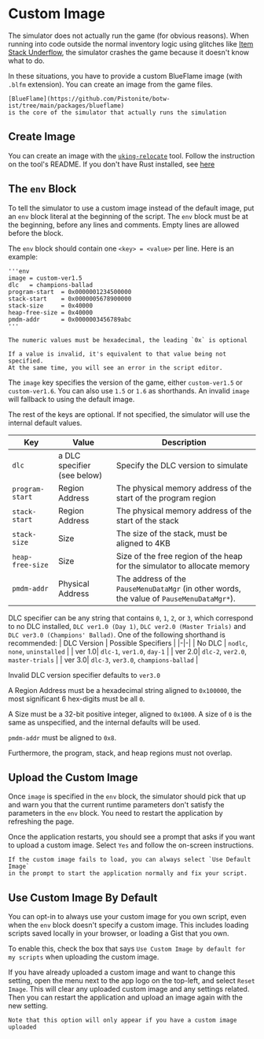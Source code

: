 # Custom Image

The simulator does not actually run the game (for obvious reasons).
When running into code outside the normal inventory logic using glitches
like [Item Stack Underflow](../ist/isu.md), the simulator crashes the game
because it doesn't know what to do.

In these situations, you have to provide a custom BlueFlame image (with `.blfm` extension).
You can create an image from the game files.
```admonish info
[BlueFlame](https://github.com/Pistonite/botw-ist/tree/main/packages/blueflame) 
is the core of the simulator that actually runs the simulation
```

## Create Image
You can create an image with the [`uking-relocate`](https://github.com/Pistonight/symbotw/tree/main/packages/uking-relocate)
tool. Follow the instruction on the tool's README.
If you don't have Rust installed, see [here](https://mono.pistonite.dev/standard_tools.html#rust-toolchain)

## The `env` Block
To tell the simulator to use a custom image instead of the default image,
put an `env` block literal at the beginning of the script.
The `env` block must be at the beginning, before any lines and comments.
Empty lines are allowed before the block.

The `env` block should contain one `<key> = <value>` per line. Here is an example:
```skybook
'''env
image = custom-ver1.5
dlc   = champions-ballad
program-start  = 0x0000001234500000
stack-start    = 0x0000005678900000
stack-size     = 0x40000
heap-free-size = 0x40000
pmdm-addr      = 0x0000003456789abc
'''
```
```admonish note
The numeric values must be hexadecimal, the leading `0x` is optional
```
```admonish note
If a value is invalid, it's equivalent to that value being not specified.
At the same time, you will see an error in the script editor.
```

The `image` key specifies the version of the game, either `custom-ver1.5` or `custom-ver1.6`.
You can also use `1.5` or `1.6` as shorthands. An invalid `image` will fallback to using the default
image.

The rest of the keys are optional. If not specified, the simulator will use the internal default values.

| Key | Value | Description |
|-|-|-|
|`dlc`| a DLC specifier (see below) | Specify the DLC version to simulate |
|`program-start`| Region Address | The physical memory address of the start of the program region |
|`stack-start` | Region Address | The physical memory address of the start of the stack |
|`stack-size` | Size | The size of the stack, must be aligned to 4KB |
|`heap-free-size` | Size | Size of the free region of the heap for the simulator to allocate memory |
|`pmdm-addr` | Physical Address | The address of the `PauseMenuDataMgr` (in other words, the value of `PauseMenuDataMgr*`). |

DLC specifier can be any string that contains `0`, `1`, `2`, or `3`, which correspond
to no DLC installed, `DLC ver1.0 (Day 1)`, `DLC ver2.0 (Master Trials)` and `DLC ver3.0 (Champions' Ballad)`.
One of the following shorthand is recommended:
| DLC Version | Possible Specifiers |
|-|-|
| No DLC | `nodlc`, `none`, `uninstalled` |
| ver 1.0| `dlc-1`, `ver1.0`, `day-1`  |
| ver 2.0| `dlc-2`, `ver2.0`, `master-trials`  |
| ver 3.0| `dlc-3`, `ver3.0`, `champions-ballad` |

Invalid DLC version specifier defaults to `ver3.0`

A Region Address must be a hexadecimal string aligned to `0x100000`,
the most significant 6 hex-digits must be all `0`.

A Size must be a 32-bit positive integer, aligned to `0x1000`.
A size of `0` is the same as unspecified, and the internal defaults will be used.

`pmdm-addr` must be aligned to `0x8`.

Furthermore, the program, stack, and heap regions must not overlap.

## Upload the Custom Image
Once `image` is specified in the `env` block, the simulator should pick that
up and warn you that the current runtime parameters don't satisfy the parameters
in the `env` block. You need to restart the application by refreshing the page.

Once the application restarts, you should see a prompt that asks if you want to upload
a custom image. Select `Yes` and follow the on-screen instructions.

```admonish note
If the custom image fails to load, you can always select `Use Default Image` 
in the prompt to start the application normally and fix your script.
```

## Use Custom Image By Default
You can opt-in to always use your custom image for you own script, even when
the `env` block doesn't specify a custom image. This includes loading
scripts saved locally in your browser, or loading a Gist that you own.

To enable this, check the box that says `Use Custom Image by default for my scripts`
when uploading the custom image.

If you have already uploaded a custom image and want to change this setting, open the
menu next to the app logo on the top-left, and select `Reset Image`.
This will clear any uploaded custom image and any settings related.
Then you can restart the application and upload an image again with the new setting.

```admonish note
Note that this option will only appear if you have a custom image uploaded
```
